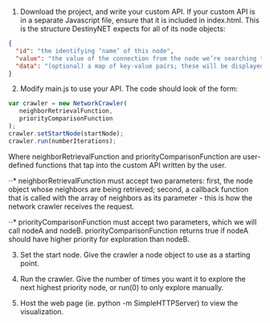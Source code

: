 1. Download the project, and write your custom API. If your custom API is in a separate Javascript file, ensure that it is included in index.html.
This is the structure DestinyNET expects for all of its node objects:
```json
{
  "id": "the identifying ‘name’ of this node",
  "value": "the value of the connection from the node we’re searching to this neighbor",
  "data": "(optional) a map of key-value pairs; these will be displayed in a tooltip above the node"
}
```

2. Modify main.js to use your API. The code should look of the form:
```javascript
var crawler = new NetworkCrawler(
   neighborRetrievalFunction,
   priorityComparisonFunction
);
crawler.setStartNode(startNode);
crawler.run(numberIterations);
```
Where neighborRetrievalFunction and priorityComparisonFunction are user-defined functions that tap into the custom API written by the user.

⋅⋅* neighborRetrievalFunction must accept two parameters: first, the node object whose neighbors are being retrieved; second, a callback function that is called with the array of neighbors as its parameter - this is how the network crawler receives the request.

⋅⋅* priorityComparisonFunction must accept two parameters, which we will call nodeA and nodeB. priorityComparisonFunction returns true if nodeA should have higher priority for exploration than nodeB.

3. Set the start node. Give the crawler a node object to use as a starting point.

4. Run the crawler. Give the number of times you want it to explore the next highest priority node, or run(0) to only explore manually.

5. Host the web page (ie. python -m SimpleHTTPServer) to view the visualization.
